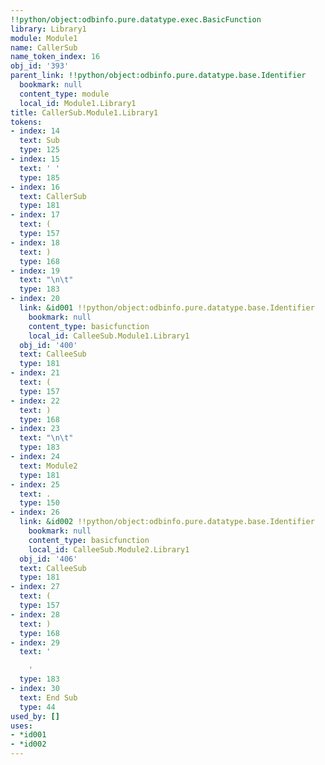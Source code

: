```yaml
---
!!python/object:odbinfo.pure.datatype.exec.BasicFunction
library: Library1
module: Module1
name: CallerSub
name_token_index: 16
obj_id: '393'
parent_link: !!python/object:odbinfo.pure.datatype.base.Identifier
  bookmark: null
  content_type: module
  local_id: Module1.Library1
title: CallerSub.Module1.Library1
tokens:
- index: 14
  text: Sub
  type: 125
- index: 15
  text: ' '
  type: 185
- index: 16
  text: CallerSub
  type: 181
- index: 17
  text: (
  type: 157
- index: 18
  text: )
  type: 168
- index: 19
  text: "\n\t"
  type: 183
- index: 20
  link: &id001 !!python/object:odbinfo.pure.datatype.base.Identifier
    bookmark: null
    content_type: basicfunction
    local_id: CalleeSub.Module1.Library1
  obj_id: '400'
  text: CalleeSub
  type: 181
- index: 21
  text: (
  type: 157
- index: 22
  text: )
  type: 168
- index: 23
  text: "\n\t"
  type: 183
- index: 24
  text: Module2
  type: 181
- index: 25
  text: .
  type: 150
- index: 26
  link: &id002 !!python/object:odbinfo.pure.datatype.base.Identifier
    bookmark: null
    content_type: basicfunction
    local_id: CalleeSub.Module2.Library1
  obj_id: '406'
  text: CalleeSub
  type: 181
- index: 27
  text: (
  type: 157
- index: 28
  text: )
  type: 168
- index: 29
  text: '

    '
  type: 183
- index: 30
  text: End Sub
  type: 44
used_by: []
uses:
- *id001
- *id002
---
```

